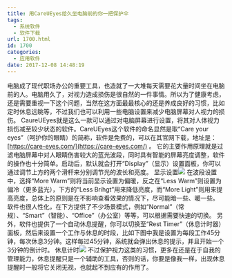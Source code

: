 ```yaml
---
title: 用CareUEyes给久坐电脑前的你一把保护伞
tags:
  - 系统软件
  - 软件下载
url: 1700.html
id: 1700
categories:
  - 应用软件
date: 2017-12-08 14:48:19
---
```


电脑成了现代职场办公的重要工具，也造就了一大堆每天需要花大量时间坐在电脑前的人。电脑用久了，对视力造成损伤是很自然的一件事情。所以为了健康考虑，还是需要重视一下这个问题，当然在这方面最最核心的还是养成良好的习惯，比如定时休息远眺等，不过我们也可以利用一些电脑设置来减少电脑屏幕对人视力的损伤。 CaureUEyes就是这么一款可以通过对电脑屏幕进行设置，将其对人体视力损伤减至较少状态的软件。CareUEyes这个软件的命名显然是取“Care your eyes”（呵护你的眼睛）的简称，软件是免费的，可以在其官网下载，地址是：[https://care-eyes.com/](https://care-eyes.com/) 。 它的主要作用原理就是过滤电脑屏幕中对人眼睛伤害较大的蓝光波段，同时具有智能的屏幕亮度调整，软件的操作也十分简单。启动后，默认就会打开“Display”（显示）设置面板，你可以通过调节上方的两个滑杆来分别调节光的波长和亮度。 显示设置![](http://upload-images.jianshu.io/upload_images/32597-2d23f591ded73c5d.png?imageMogr2/auto-orient/strip%7CimageView2/2/w/600) 在波段设置中，选择“More Warm”则将当前显示设置为偏暖，反之在“Less Warm”则设置为偏冷（更多蓝光），下方的“Less Brihgt”用来降低亮度，而“More Light”则用来提高亮度，总体上的原则是在不影响查看效果的情况下，尽可能暗一些、暖一些。 软件也很人性化，在下方提供了不少场景模式，例如“Normal”（常规）、“Smart”（智能）、“Office”（办公室）等等，可以根据需要快速的切换。 另外，软件也提供了一个自动休息提醒，你可以切换至“Rest Timer”（休息计时器）面板，然后来设置一个工作与休息的时段，比如下图中我是设置为每段工作45分钟，每次休息3分钟。这样每过45分钟，系统就会弹出休息的提示，并且开始一个3分钟的倒计时。 休息计时![](http://upload-images.jianshu.io/upload_images/32597-644553185c1db6e2.png?imageMogr2/auto-orient/strip%7CimageView2/2/w/600) 不过保护视力这类的习惯，更多在还是在于自我的管理能力，休息提醒只是一个辅助的工具，否则的话，你要是像我一样，出现休息提醒时一般将它关闭无视，也就起不到应有的作用了。